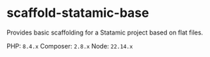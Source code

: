 # scaffold-statamic-base

Provides basic scaffolding for a Statamic project based on flat files.

PHP: `8.4.x`
Composer: `2.8.x`
Node: `22.14.x`
